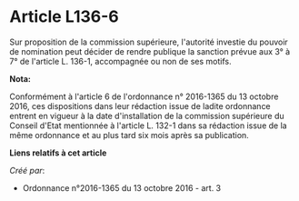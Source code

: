 # Article L136-6

Sur proposition de la commission supérieure, l'autorité investie du pouvoir de nomination peut décider de rendre publique la
sanction prévue aux 3° à 7° de l'article L. 136-1, accompagnée ou non de ses motifs.

**Nota:**

Conformément à l'article 6 de l'ordonnance n° 2016-1365 du 13 octobre 2016, ces dispositions dans leur rédaction issue de
ladite ordonnance entrent en vigueur à la date d'installation de la commission supérieure du Conseil d'Etat mentionnée à
l'article L. 132-1 dans sa rédaction issue de la même ordonnance et au plus tard six mois après sa publication.

**Liens relatifs à cet article**

_Créé par_:

  - Ordonnance n°2016-1365 du 13 octobre 2016 - art. 3
